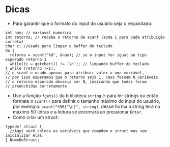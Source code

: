 # Dicas
* Para garantir que o formato do input do usuário seja o requisitado:
```
int num; // variavel numerica
int retorno; // recebe o retorno de scanf (soma 1 para cada atribuição correta)
char c; //usado para limpar o buffer do teclado
do {
  retorno = scanf("%d", &num); // se o input for igual ao tipo esperado retorna 1
  while((c = getchar()) != '\n'); // limpando buffer do teclado
} while (retorno !=1);
// o scanf e usado apenas para atribuir valor a uma variável,
// por isso esperamos que o retorno seja 1, caso fossem N variáveis
// o retorno esperado deveria ser N, indicando que todas foram
// preenchidas corretamente
```
* Use a função ```fgets()``` da biblioteca ```string.h``` para ler strings ou então formate o ```scanf()``` para definir o tamanho máximo do input do usuário, por exemplo: ```scanf("%50[^\n]", string)```, desse forma a string terá no máximo 50 letras e a leitura se encerrará ao pressionar ```Enter```.
* Como criar um struct:
```
typedef struct {
  //Aqui você coloca as variáveis que compõem o struct mas sem inicializar elas.
} NomeDoStruct;
```
